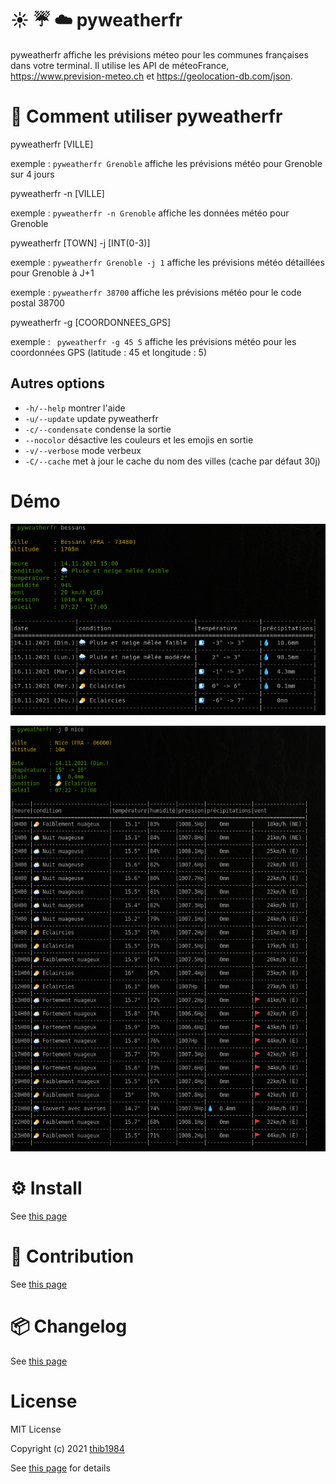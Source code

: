 # :sunny: :umbrella: :cloud: pyweatherfr

pyweatherfr affiche les prévisions méteo pour les communes françaises dans votre terminal. Il utilise les API de méteoFrance, https://www.prevision-meteo.ch et https://geolocation-db.com/json.


# 🚀 Comment utiliser **pyweatherfr**

pyweatherfr \[VILLE\]

exemple : ``pyweatherfr Grenoble`` affiche les prévisions météo pour Grenoble sur 4 jours

pyweatherfr -n \[VILLE\]

exemple : ``pyweatherfr -n Grenoble`` affiche les données météo pour Grenoble 

pyweatherfr \[TOWN\] -j [INT(0-3)]

exemple : ``pyweatherfr Grenoble -j 1`` affiche les prévisions météo détaillées pour Grenoble à J+1

exemple : ``pyweatherfr 38700`` affiche les prévisions météo pour le code postal 38700

pyweatherfr -g \[COORDONNEES_GPS\]

exemple : `` pyweatherfr -g 45 5`` affiche les prévisions météo pour les coordonnées GPS (latitude : 45 et longitude : 5)


## Autres options

  - ``-h/--help``    montrer l'aide
  - ``-u/--update``  update pyweatherfr
  - ``-c/--condensate``  condense la sortie
  - ``--nocolor``  désactive les couleurs et les emojis en sortie
  - ``-v/--verbose``  mode verbeux
  - ``-C/--cache``  met à jour le cache du nom des villes (cache par défaut 30j)
  
# Démo

![image](./demo_01.png)

![image](./demo_02.png)

# ⚙️ Install

See [this page](INSTALL.md)

# :construction_worker: Contribution

See [this page](CONTRIBUTING.md)

# :package: Changelog

See [this page](CHANGELOG.md)


# License

MIT License

Copyright (c) 2021 [thib1984](https://github.com/thib1984)

See [this page](LICENSE.txt) for details
